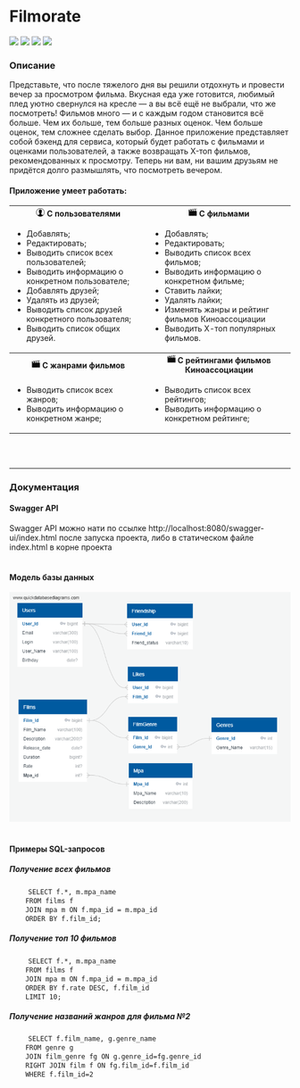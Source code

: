 # Filmorate
![](https://img.shields.io/badge/database-H2Database-blue)
![](https://img.shields.io/badge/language-Java-orange)
![](https://img.shields.io/badge/build_automation_tool-Maven-red)
![](https://img.shields.io/badge/framework-Spring_boot-green)

### Описание

Представьте, что после тяжелого дня вы решили отдохнуть и провести вечер за просмотром фильма. Вкусная еда уже готовится, любимый плед уютно свернулся на кресле — а вы всё ещё не выбрали, что же посмотреть!
Фильмов много — и с каждым годом становится всё больше. Чем их больше, тем больше разных оценок. Чем больше оценок, тем сложнее сделать выбор.
Данное приложение представляет собой бэкенд для сервиса, который будет работать с фильмами и оценками пользователей, а также возвращать X-топ фильмов, рекомендованных к просмотру. Теперь ни вам, ни вашим друзьям не придётся долго размышлять, что посмотреть вечером.

#### Приложение умеет работать:
<table>
  <tbody>
    <tr>
      <th><b><img alt="img_1.png" height="15" src="img2.png"/> С пользователями</b></th>
      <th><b><img alt="img_1.png" height="15" src="img1.png"/> С фильмами</b></th>
    </tr>
    <tr>
        <td>
            <ul><li>Добавлять;</li>
            <li>Редактировать;</li>
            <li>Выводить список всех пользователей;</li>
            <li>Выводить информацию о конкретном пользователе;</li>
            <li>Добавлять друзей;</li>
            <li>Удалять из друзей;</li>
            <li>Выводить список друзей конкретного пользователя;</li>
            <li>Выводить список общих друзей.</li></ul>
        </td>
        <td>
            <ul><li>Добавлять;</li>
            <li>Редактировать;</li>
            <li>Выводить список всех фильмов;</li>
            <li>Выводить информацию о конкретном фильме;</li>
            <li>Ставить лайки;</li>
            <li>Удалять лайки;</li>
            <li>Изменять жанры и рейтинг фильмов Киноассоциации</li>
            <li>Выводить Х-топ популярных фильмов.</li></ul>
        </td>
    </tr>
    <tr>
      <th><b><img alt="img_1.png" height="15" src="img1.png"/> С жанрами фильмов</b></th>
      <th><b><img alt="img_1.png" height="15" src="img1.png"/> С рейтингами фильмов Киноассоциации</b></th>
    </tr>
    <tr>
        <td>
            <ul><li>Выводить список всех жанров;</li>
            <li>Выводить информацию о конкретном жанре;</li></ul>
        </td>
        <td>
            <ul><li>Выводить список всех рейтингов;</li>
            <li>Выводить информацию о конкретном рейтинге;</li></ul>
        </td>
    </tr>
  </tbody>
</table>
<br />
<br />

---

### Документация
#### Swagger API
Swagger API можно нати по ссылке http://localhost:8080/swagger-ui/index.html после запуска проекта, либо в статическом 
файле index.html в корне проекта
<br />
<br />

#### Модель базы данных
![](ER-model-DB-Filmorate.png)
<br />
<br />

#### Примеры SQL-запросов
##### Получение всех фильмов
<pre>
    <code>SELECT f.*, m.mpa_name
    FROM films f
    JOIN mpa m ON f.mpa_id = m.mpa_id
    ORDER BY f.film_id;</code>
</pre>

##### Получение топ 10 фильмов
<pre>
    <code>SELECT f.*, m.mpa_name
    FROM films f
    JOIN mpa m ON f.mpa_id = m.mpa_id
    ORDER BY f.rate DESC, f.film_id
    LIMIT 10;</code>
</pre>

##### Получение названий жанров для фильма №2
<pre>
    <code>SELECT f.film_name, g.genre_name
    FROM genre g
    JOIN film_genre fg ON g.genre_id=fg.genre_id
    RIGHT JOIN film f ON fg.film_id=f.film_id
    WHERE f.film_id=2</code>
</pre>